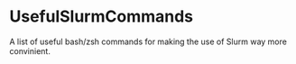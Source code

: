 # UsefulSlurmCommands
A list of useful bash/zsh commands for making the use of Slurm way more convinient.

